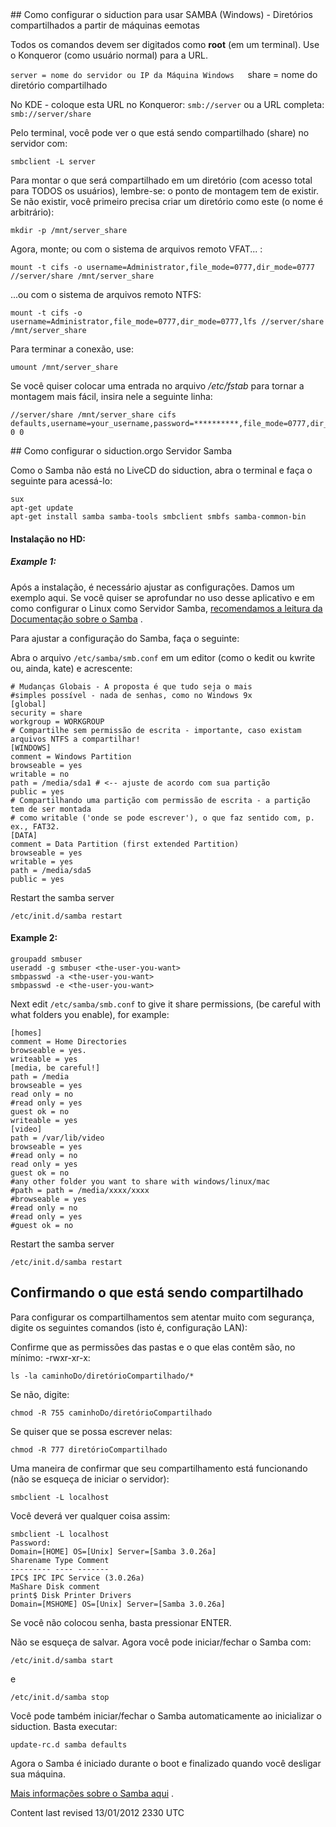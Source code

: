 <div id="main-page"></div>
<div class="divider" id="configure"></div>
## Como configurar o siduction para usar SAMBA (Windows) - Diretórios compartilhados a partir de máquinas eemotas

Todos os comandos devem ser digitados como  **root**  (em um terminal). Use o Konqueror (como usuário normal) para a URL.

`server = nome do servidor ou IP da Máquina Windows  
`share = nome do diretório compartilhado` `

No KDE - coloque esta URL no Konqueror: `smb://server`  ou a URL completa: `smb://server/share` 

Pelo terminal, você pode ver o que está sendo compartilhado (share) no servidor com:

~~~  
smbclient -L server  
~~~

Para montar o que será compartilhado em um diretório (com acesso total para TODOS os usuários), lembre-se: o ponto de montagem tem de existir. Se não existir, você primeiro precisa criar um diretório como este (o nome é arbitrário):

~~~  
mkdir -p /mnt/server_share  
~~~

Agora, monte; ou com o sistema de arquivos remoto VFAT... :

~~~  
mount -t cifs -o username=Administrator,file_mode=0777,dir_mode=0777 //server/share /mnt/server_share  
~~~

...ou com o sistema de arquivos remoto NTFS:

~~~  
mount -t cifs -o username=Administrator,file_mode=0777,dir_mode=0777,lfs //server/share /mnt/server_share  
~~~

Para terminar a conexão, use:

~~~  
umount /mnt/server_share  
~~~

Se você quiser colocar uma entrada no arquivo  */etc/fstab*  para tornar a montagem mais fácil, insira nele a seguinte linha:

~~~  
//server/share /mnt/server_share cifs defaults,username=your_username,password=**********,file_mode=0777,dir_mode=0777 0 0  
~~~

<div class="divider" id="setup"></div>
## Como configurar o siduction.orgo Servidor Samba

Como o Samba não está no LiveCD do siduction, abra o terminal e faça o seguinte para acessá-lo:

~~~  
sux  
apt-get update  
apt-get install samba samba-tools smbclient smbfs samba-common-bin  
~~~

#### Instalação no HD:

##### Example 1:

Após a instalação, é necessário ajustar as configurações. Damos um exemplo aqui. Se você quiser se aprofundar no uso desse aplicativo e em como configurar o Linux como Servidor Samba,  [recomendamos a leitura da Documentação sobre o Samba](http://us5.samba.org/samba/) .

Para ajustar a configuração do Samba, faça o seguinte:

Abra o arquivo `/etc/samba/smb.conf`  em um editor (como o kedit ou kwrite ou, ainda, kate) e acrescente:

~~~  
# Mudanças Globais - A proposta é que tudo seja o mais  
#simples possível - nada de senhas, como no Windows 9x  
[global]  
security = share  
workgroup = WORKGROUP  
# Compartilhe sem permissão de escrita - importante, caso existam arquivos NTFS a compartilhar!  
[WINDOWS]  
comment = Windows Partition  
browseable = yes  
writable = no  
path = /media/sda1 # <-- ajuste de acordo com sua partição  
public = yes  
# Compartilhando uma partição com permissão de escrita - a partição tem de ser montada  
# como writable ('onde se pode escrever'), o que faz sentido com, p. ex., FAT32.  
[DATA]  
comment = Data Partition (first extended Partition)  
browseable = yes  
writable = yes  
path = /media/sda5  
public = yes  
~~~

Restart the samba server

~~~  
/etc/init.d/samba restart  
~~~

#### Example 2:

~~~  
groupadd smbuser  
useradd -g smbuser <the-user-you-want>  
smbpasswd -a <the-user-you-want>  
smbpasswd -e <the-user-you-want>  
~~~

Next edit `/etc/samba/smb.conf`  to give it share permissions, (be careful with what folders you enable), for example:

~~~  
[homes]  
comment = Home Directories  
browseable = yes.  
writeable = yes  
[media, be careful!]  
path = /media  
browseable = yes  
read only = no  
#read only = yes  
guest ok = no  
writeable = yes  
[video]  
path = /var/lib/video  
browseable = yes  
#read only = no  
read only = yes  
guest ok = no  
#any other folder you want to share with windows/linux/mac  
#path = path = /media/xxxx/xxxx  
#browseable = yes  
#read only = no  
#read only = yes  
#guest ok = no  
~~~

Restart the samba server

~~~  
/etc/init.d/samba restart  
~~~

## Confirmando o que está sendo compartilhado

Para configurar os compartilhamentos sem atentar muito com segurança, digite os seguintes comandos (isto é, configuração LAN):

Confirme que as permissões das pastas e o que elas contêm são, no mínimo: -rwxr-xr-x:

~~~  
ls -la caminhoDo/diretórioCompartilhado/*  
~~~

Se não, digite:

~~~  
chmod -R 755 caminhoDo/diretórioCompartilhado  
~~~

Se quiser que se possa escrever nelas:

~~~  
chmod -R 777 diretórioCompartilhado  
~~~

Uma maneira de confirmar que seu compartilhamento está funcionando (não se esqueça de iniciar o servidor):

~~~  
smbclient -L localhost  
~~~

Você deverá ver qualquer coisa assim:

~~~  
smbclient -L localhost  
Password:  
Domain=[HOME] OS=[Unix] Server=[Samba 3.0.26a]  
Sharename Type Comment  
--------- ---- -------  
IPC$ IPC IPC Service (3.0.26a)  
MaShare Disk comment  
print$ Disk Printer Drivers  
Domain=[MSHOME] OS=[Unix] Server=[Samba 3.0.26a]  
~~~

Se você não colocou senha, basta pressionar ENTER.

Não se esqueça de salvar. Agora você pode iniciar/fechar o Samba com:

~~~  
/etc/init.d/samba start  
~~~

e

~~~  
/etc/init.d/samba stop  
~~~

Você pode também iniciar/fechar o Samba automaticamente ao inicializar o siduction. Basta executar:

~~~  
update-rc.d samba defaults  
~~~

Agora o Samba é iniciado durante o boot e finalizado quando você desligar sua máquina.

 [Mais informações sobre o Samba aqui](http://wiki.linuxquestions.org/wiki/Samba) .

<div id="rev">Content last revised 13/01/2012 2330 UTC</div>
